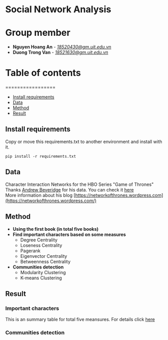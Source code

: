 # Social Network Analysis  

# Group member
* **Nguyen Hoang An** - *18520430@gm.uit.edu.vn*
* **Duong Trong Van** - *18521630@gm.uit.edu.vn*

# Table of contents
=================

<!--ts-->
   * [Install requirements](#install-requirements)
   * [Data](#data)
   * [Method](#method)
   * [Result](result)
<!--te-->

## Install requirements
Copy or move this requirements.txt to another environment and install with it.
```Shell
pip install -r requirements.txt
```
## Data
Character Interaction Networks for the HBO Series "Game of Thrones"  
Thanks [Andrew Beveridge](https://twitter.com/mathbeveridge) for his data. You can check it [here](https://github.com/mathbeveridge/gameofthrones)  
More information about his blog [https://networkofthrones.wordpress.com](https://networkofthrones.wordpress.com/)

## Method
* **Using the first book (in total five books)**
* **Find important characters based on some measures**
    * Degree Centrality
    * Loseness Centrality
    * Pagerank
    * Eigenvector Centrality
    * Betweenness Centrality
* **Communities detection** 
    * Modularity Clustering
    * K-means Clustering
 
 ## Result

 ### Important characters
 This is an summary table for total five meansures. For details click [here](..blob/master/Results)
 
 ### Communities detection
